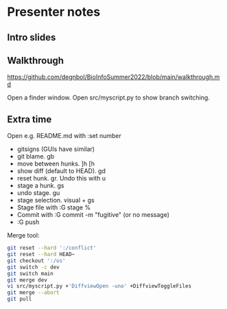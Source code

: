 # Presenter notes

## Intro slides

## Walkthrough
https://github.com/degnbol/BioInfoSummer2022/blob/main/walkthrough.md

Open a finder window.
Open src/myscript.py to show branch switching.

## Extra time
Open e.g. README.md with :set number
- gitsigns (GUIs have similar)
- git blame. <leader>gb
- move between hunks. ]h [h
- show diff (default to HEAD). <leader>gd
- reset hunk. <leader>gr. Undo this with u
- stage a hunk. <leader>gs
- undo stage. <leader>gu
- stage selection. visual + <leader>gs
- Stage file with :G stage %
- Commit with :G commit -m "fugitive" (or no message)
- :G push

Merge tool:
```bash
git reset --hard ':/conflict'
git reset --hard HEAD~
git checkout ':/os'
git switch -c dev
git switch main
git merge dev
vi src/myscript.py +'DiffviewOpen -uno' +DiffviewToggleFiles
git merge --abort
git pull
```

